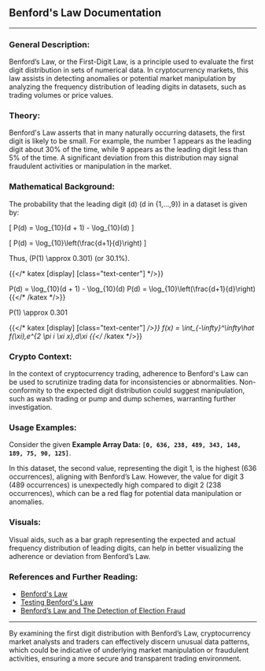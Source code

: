 ## Benford's Law Documentation

---

### **General Description:**
Benford’s Law, or the First-Digit Law, is a principle used to evaluate the first digit distribution in sets of numerical data. In cryptocurrency markets, this law assists in detecting anomalies or potential market manipulation by analyzing the frequency distribution of leading digits in datasets, such as trading volumes or price values.

### **Theory:**
Benford's Law asserts that in many naturally occurring datasets, the first digit is likely to be small. For example, the number 1 appears as the leading digit about 30% of the time, while 9 appears as the leading digit less than 5% of the time. A significant deviation from this distribution may signal fraudulent activities or manipulation in the market.

### **Mathematical Background:**
The probability that the leading digit \(d\) (d in {1,...,9}) in a dataset is given by:

\[ P(d) = \log_{10}(d + 1) - \log_{10}(d) \]

\[ P(d) = \log_{10}\left(\frac{d+1}{d}\right) \]

Thus, \(P(1) \approx 0.301\) (or 30.1%).

{{</* katex [display] [class="text-center"] */>}}

P(d) = \log_{10}(d + 1) - \log_{10}(d)
P(d) = \log_{10}\left(\frac{d+1}{d}\right)
{{</* /katex */>}}

P(1) \approx 0.301 

{{</* katex [display] [class="text-center"] */>}}
f(x) = \int_{-\infty}^\infty\hat f(\xi)\,e^{2 \pi i \xi x}\,d\xi
{{</* /katex */>}}

### **Crypto Context:**
In the context of cryptocurrency trading, adherence to Benford's Law can be used to scrutinize trading data for inconsistencies or abnormalities. Non-conformity to the expected digit distribution could suggest manipulation, such as wash trading or pump and dump schemes, warranting further investigation.

### **Usage Examples:**
Consider the given **Example Array Data: `[0, 636, 238, 489, 343, 148, 189, 75, 90, 125]`**.

In this dataset, the second value, representing the digit 1, is the highest (636 occurrences), aligning with Benford’s Law. However, the value for digit 3 (489 occurrences) is unexpectedly high compared to digit 2 (238 occurrences), which can be a red flag for potential data manipulation or anomalies.

### **Visuals:**
Visual aids, such as a bar graph representing the expected and actual frequency distribution of leading digits, can help in better visualizing the adherence or deviation from Benford’s Law.

### **References and Further Reading:**
- [Benford's Law](https://en.wikipedia.org/wiki/Benford%27s_law)
- [Testing Benford's Law](https://testingbenfordslaw.com/)
- [Benford’s Law and The Detection of Election Fraud](https://www.cambridge.org/core/journals/political-analysis/article/abs/benfords-law-and-the-detection-of-election-fraud/3B1D64E822371C461AF3C61CE91AAF6D)

---

By examining the first digit distribution with Benford’s Law, cryptocurrency market analysts and traders can effectively discern unusual data patterns, which could be indicative of underlying market manipulation or fraudulent activities, ensuring a more secure and transparent trading environment.